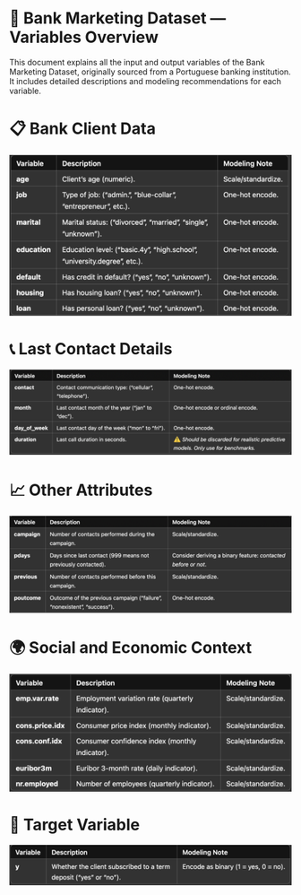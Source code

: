 
# 📄 Bank Marketing Dataset — Variables Overview

This document explains all the input and output variables of the Bank Marketing Dataset, originally sourced from a Portuguese banking institution.
It includes detailed descriptions and modeling recommendations for each variable.



# 📋 Bank Client Data  
 ![Alt Text](resources/BankClientData.png)



# 📞 Last Contact Details

 ![Alt Text](resources/lastcontactdetails.png)


# 📈 Other Attributes

 ![Alt Text](resources/otherattributes.png)

# 🌍 Social and Economic Context

 ![Alt Text](resources/SocialEco.png)


# 🎯 Target Variable

 ![Alt Text](resources/TargetVariable.png)
